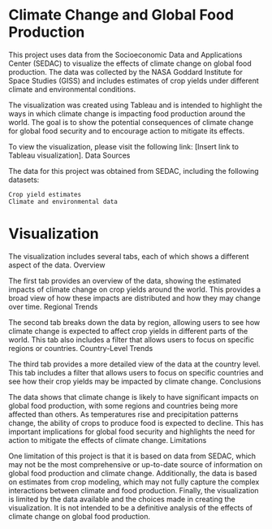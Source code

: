 # Climate Change and Global Food Production

This project uses data from the Socioeconomic Data and Applications Center (SEDAC) to visualize the effects of climate change on global food production. The data was collected by the NASA Goddard Institute for Space Studies (GISS) and includes estimates of crop yields under different climate and environmental conditions.

The visualization was created using Tableau and is intended to highlight the ways in which climate change is impacting food production around the world. The goal is to show the potential consequences of climate change for global food security and to encourage action to mitigate its effects.

To view the visualization, please visit the following link: [Insert link to Tableau visualization].
Data Sources

The data for this project was obtained from SEDAC, including the following datasets:

    Crop yield estimates
    Climate and environmental data

# Visualization

The visualization includes several tabs, each of which shows a different aspect of the data.
Overview

The first tab provides an overview of the data, showing the estimated impacts of climate change on crop yields around the world. This provides a broad view of how these impacts are distributed and how they may change over time.
Regional Trends

The second tab breaks down the data by region, allowing users to see how climate change is expected to affect crop yields in different parts of the world. This tab also includes a filter that allows users to focus on specific regions or countries.
Country-Level Trends

The third tab provides a more detailed view of the data at the country level. This tab includes a filter that allows users to focus on specific countries and see how their crop yields may be impacted by climate change.
Conclusions

The data shows that climate change is likely to have significant impacts on global food production, with some regions and countries being more affected than others. As temperatures rise and precipitation patterns change, the ability of crops to produce food is expected to decline. This has important implications for global food security and highlights the need for action to mitigate the effects of climate change.
Limitations

One limitation of this project is that it is based on data from SEDAC, which may not be the most comprehensive or up-to-date source of information on global food production and climate change. Additionally, the data is based on estimates from crop modeling, which may not fully capture the complex interactions between climate and food production. Finally, the visualization is limited by the data available and the choices made in creating the visualization. It is not intended to be a definitive analysis of the effects of climate change on global food production.

